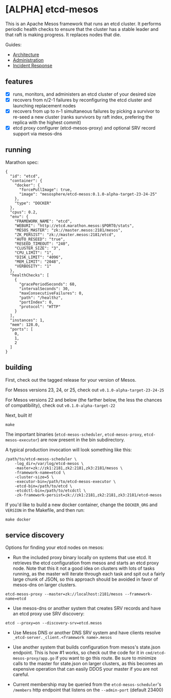 # [ALPHA] etcd-mesos
This is an Apache Mesos framework that runs an etcd cluster.  It performs periodic health checks to ensure that the cluster has a stable leader and that raft is making progress.  It replaces nodes that die.

Guides:
* [Architecture](docs/architecture.md)
* [Administration](docs/administration.md)
* [Incident Response](docs/response.md)

## features

- [x] runs, monitors, and administers an etcd cluster of your desired size
- [x] recovers from n/2-1 failures by reconfiguring the etcd cluster and launching replacement nodes
- [x] recovers from up to n-1 simultaneous failures by picking a survivor to re-seed a new cluster (ranks survivors by raft index, prefering the replica with the highest commit)
- [x] etcd proxy configurer (etcd-mesos-proxy) and optional SRV record support via mesos-dns

## running

Marathon spec:
```
{
  "id": "etcd",
  "container": {
    "docker": {
      "forcePullImage": true,
      "image": "mesosphere/etcd-mesos:0.1.0-alpha-target-23-24-25"
    },
    "type": "DOCKER"
  },
  "cpus": 0.2,
  "env": {
    "FRAMEWORK_NAME": "etcd",
    "WEBURI": "http://etcd.marathon.mesos:$PORT0/stats",
    "MESOS_MASTER": "zk://master.mesos:2181/mesos",
    "ZK_PERSIST": "zk://master.mesos:2181/etcd",
    "AUTO_RESEED": "true",
    "RESEED_TIMEOUT": "240",
    "CLUSTER_SIZE": "3",
    "CPU_LIMIT": "1",
    "DISK_LIMIT": "4096",
    "MEM_LIMIT": "2048",
    "VERBOSITY": "1"
  },
  "healthChecks": [
    {
      "gracePeriodSeconds": 60,
      "intervalSeconds": 30,
      "maxConsecutiveFailures": 0,
      "path": "/healthz",
      "portIndex": 0,
      "protocol": "HTTP"
    }
  ],
  "instances": 1,
  "mem": 128.0,
  "ports": [
    0,
    1,
    2
  ]
}
```

## building

First, check out the tagged release for your version of Mesos.

For Mesos versions 23, 24, or 25, check out `v0.1.0-alpha-target-23-24-25`

For Mesos versions 22 and below (the farther below, the less the chances of compatibility), check out `v0.1.0-alpha-target-22`

Next, built it!

```
make
```

The important binaries (`etcd-mesos-scheduler`, `etcd-mesos-proxy`, `etcd-mesos-executor`) are now present in the bin subdirectory.

A typical production invocation will look something like this:
```
/path/to/etcd-mesos-scheduler \
    -log_dir=/var/log/etcd-mesos \
    -master=zk://zk1:2181,zk2:2181,zk3:2181/mesos \
    -framework-name=etcd \
    -cluster-size=5 \
    -executor-bin=/path/to/etcd-mesos-executor \
    -etcd-bin=/path/to/etcd \
    -etcdctl-bin=/path/to/etcdctl \
    -zk-framework-persist=zk://zk1:2181,zk2:2181,zk3:2181/etcd-mesos
```

If you'd like to build a new docker container, change the `DOCKER_ORG` and `VERSION` in the Makefile, and then run:
```
make docker
```

## service discovery
Options for finding your etcd nodes on mesos:

* Run the included proxy binary locally on systems that use etcd.  It retrieves the etcd configuration from mesos and starts an etcd proxy node.  Note that this it not a good idea on clusters with lots of tasks running, as the master will iterate through each task and spit out a fairly large chunk of JSON, so this approach should be avoided in favor of mesos-dns on larger clusters.
```
etcd-mesos-proxy --master=zk://localhost:2181/mesos --framework-name=etcd
```

* Use mesos-dns or another system that creates SRV records and have an etcd proxy use SRV discovery:
```
etcd --proxy=on --discovery-srv=etcd.mesos
```

* Use Mesos DNS or another DNS SRV system and have clients resolve `_etcd-server._client.<framework name>.mesos`

* Use another system that builds configuration from mesos's state.json endpoint.  This is how #1 works, so check out the code for it in `cmd/etcd-mesos-proxy/app.go` if you want to go this route.  Be sure to minimize calls to the master for state.json on larger clusters, as this becomes an expensive operation that can easily DDOS your master if you are not careful.
* Current membership may be queried from the `etcd-mesos-scheduler`'s `/members` http endpoint that listens on the `--admin-port` (default 23400)
